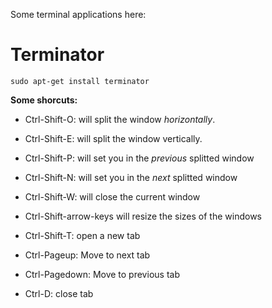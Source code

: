 Some terminal applications here:

Terminator
==========

    sudo apt-get install terminator


__Some shorcuts:__


- Ctrl-Shift-O: will split the window _horizontally_.
- Ctrl-Shift-E: will split the window vertically.


- Ctrl-Shift-P: will set you in the _previous_ splitted window
- Ctrl-Shift-N: will set you in the _next_ splitted window
- Ctrl-Shift-W: will close the current window


- Ctrl-Shift-arrow-keys will resize the sizes of the windows


- Ctrl-Shift-T: open a new tab
- Ctrl-Pageup: Move to next tab
- Ctrl-Pagedown: Move to previous tab
- Ctrl-D: close tab

